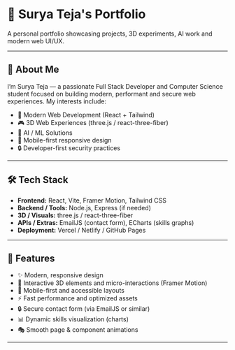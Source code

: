 # 🚀 Surya Teja's Portfolio

A personal portfolio showcasing projects, 3D experiments, AI work and modern web UI/UX.


---
## 🌟 About Me
I’m Surya Teja — a passionate Full Stack Developer and Computer Science student focused on building modern, performant and secure web experiences. My interests include:

- 🎨 Modern Web Development (React + Tailwind)
- 🎮 3D Web Experiences (three.js / react-three-fiber)
- 🤖 AI / ML Solutions
- 📱 Mobile-first responsive design
- 🔒 Developer-first security practices

---
## 🛠️ Tech Stack
- **Frontend:** React, Vite, Framer Motion, Tailwind CSS  
- **Backend / Tools:** Node.js, Express (if needed)  
- **3D / Visuals:** three.js / react-three-fiber  
- **APIs / Extras:** EmailJS (contact form), ECharts (skills graphs)  
- **Deployment:** Vercel / Netlify / GitHub Pages

---

## 🎯 Features
- ✨ Modern, responsive design  
- 🌈 Interactive 3D elements and micro-interactions (Framer Motion)  
- 📱 Mobile-first and accessible layouts  
- ⚡ Fast performance and optimized assets  
- 🔒 Secure contact form (via EmailJS or similar)  
- 📊 Dynamic skills visualization (charts)  
- 🎭 Smooth page & component animations

---
